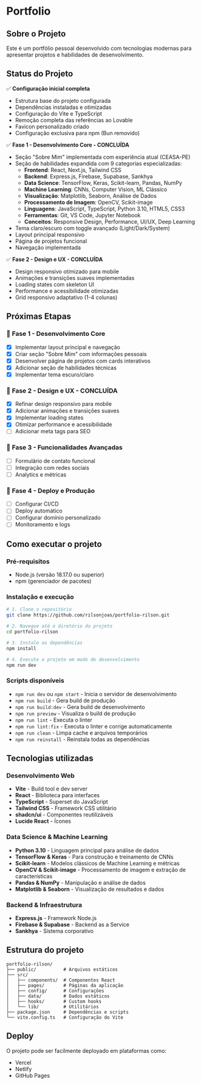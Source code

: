 # Portfolio

## Sobre o Projeto

Este é um portfólio pessoal desenvolvido com tecnologias modernas para apresentar projetos e habilidades de desenvolvimento.

## Status do Projeto

✅ **Configuração inicial completa**

- Estrutura base do projeto configurada
- Dependências instaladas e otimizadas
- Configuração do Vite e TypeScript
- Remoção completa das referências ao Lovable
- Favicon personalizado criado
- Configuração exclusiva para npm (Bun removido)

✅ **Fase 1 - Desenvolvimento Core - CONCLUÍDA**

- Seção "Sobre Mim" implementada com experiência atual (CEASA-PE)
- Seção de habilidades expandida com 9 categorias especializadas:
  - **Frontend**: React, Next.js, Tailwind CSS
  - **Backend**: Express.js, Firebase, Supabase, Sankhya
  - **Data Science**: TensorFlow, Keras, Scikit-learn, Pandas, NumPy
  - **Machine Learning**: CNNs, Computer Vision, ML Clássico
  - **Visualização**: Matplotlib, Seaborn, Análise de Dados
  - **Processamento de Imagem**: OpenCV, Scikit-image
  - **Linguagens**: JavaScript, TypeScript, Python 3.10, HTML5, CSS3
  - **Ferramentas**: Git, VS Code, Jupyter Notebook
  - **Conceitos**: Responsive Design, Performance, UI/UX, Deep Learning
- Tema claro/escuro com toggle avançado (Light/Dark/System)
- Layout principal responsivo
- Página de projetos funcional
- Navegação implementada

✅ **Fase 2 - Design e UX - CONCLUÍDA**

- Design responsivo otimizado para mobile
- Animações e transições suaves implementadas
- Loading states com skeleton UI
- Performance e acessibilidade otimizadas
- Grid responsivo adaptativo (1-4 colunas)

## Próximas Etapas

### 🚀 **Fase 1 - Desenvolvimento Core**

- [x] Implementar layout principal e navegação
- [x] Criar seção "Sobre Mim" com informações pessoais
- [x] Desenvolver página de projetos com cards interativos
- [x] Adicionar seção de habilidades técnicas
- [x] Implementar tema escuro/claro

### 🎨 **Fase 2 - Design e UX - CONCLUÍDA**

- [x] Refinar design responsivo para mobile
- [x] Adicionar animações e transições suaves
- [x] Implementar loading states
- [x] Otimizar performance e acessibilidade
- [ ] Adicionar meta tags para SEO

### 📱 **Fase 3 - Funcionalidades Avançadas**

- [ ] Formulário de contato funcional
- [ ] Integração com redes sociais
- [ ] Analytics e métricas

### 🚀 **Fase 4 - Deploy e Produção**

- [ ] Configurar CI/CD
- [ ] Deploy automático
- [ ] Configurar domínio personalizado
- [ ] Monitoramento e logs

## Como executar o projeto

### Pré-requisitos

- Node.js (versão 18.17.0 ou superior)
- npm (gerenciador de pacotes)

### Instalação e execução

```bash
# 1. Clone o repositório
git clone https://github.com/rilsonjoas/portfolio-rilson.git

# 2. Navegue até o diretório do projeto
cd portfolio-rilson

# 3. Instale as dependências
npm install

# 4. Execute o projeto em modo de desenvolvimento
npm run dev
```

### Scripts disponíveis

- `npm run dev` ou `npm start` - Inicia o servidor de desenvolvimento
- `npm run build` - Gera build de produção
- `npm run build:dev` - Gera build de desenvolvimento
- `npm run preview` - Visualiza o build de produção
- `npm run lint` - Executa o linter
- `npm run lint:fix` - Executa o linter e corrige automaticamente
- `npm run clean` - Limpa cache e arquivos temporários
- `npm run reinstall` - Reinstala todas as dependências

## Tecnologias utilizadas

### **Desenvolvimento Web**

- **Vite** - Build tool e dev server
- **React** - Biblioteca para interfaces
- **TypeScript** - Superset do JavaScript
- **Tailwind CSS** - Framework CSS utilitário
- **shadcn/ui** - Componentes reutilizáveis
- **Lucide React** - Ícones

### **Data Science & Machine Learning**

- **Python 3.10** - Linguagem principal para análise de dados
- **TensorFlow & Keras** - Para construção e treinamento de CNNs
- **Scikit-learn** - Modelos clássicos de Machine Learning e métricas
- **OpenCV & Scikit-image** - Processamento de imagem e extração de características
- **Pandas & NumPy** - Manipulação e análise de dados
- **Matplotlib & Seaborn** - Visualização de resultados e dados

### **Backend & Infraestrutura**

- **Express.js** - Framework Node.js
- **Firebase & Supabase** - Backend as a Service
- **Sankhya** - Sistema corporativo

## Estrutura do projeto

```text
portfolio-rilson/
├── public/          # Arquivos estáticos
├── src/
│   ├── components/  # Componentes React
│   ├── pages/       # Páginas da aplicação
│   ├── config/      # Configurações
│   ├── data/        # Dados estáticos
│   ├── hooks/       # Custom hooks
│   └── lib/         # Utilitários
├── package.json     # Dependências e scripts
└── vite.config.ts   # Configuração do Vite
```

## Deploy

O projeto pode ser facilmente deployado em plataformas como:

- Vercel
- Netlify
- GitHub Pages


